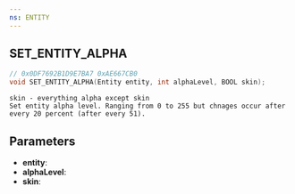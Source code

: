 ```yaml
---
ns: ENTITY
---
```

## SET_ENTITY_ALPHA

```c
// 0x0DF7692B1D9E7BA7 0xAE667CB0
void SET_ENTITY_ALPHA(Entity entity, int alphaLevel, BOOL skin);
```

```
skin - everything alpha except skin
Set entity alpha level. Ranging from 0 to 255 but chnages occur after every 20 percent (after every 51).
```

## Parameters
* **entity**:
* **alphaLevel**:
* **skin**:
